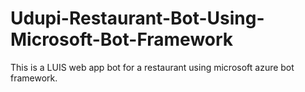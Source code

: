 # Udupi-Restaurant-Bot-Using-Microsoft-Bot-Framework
This is a LUIS web app bot for a restaurant using microsoft azure bot framework.
